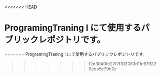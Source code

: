 <<<<<<< HEAD
 # ProgramingTraning I にて使用するパブリックレポジトリです。
=======
ProgramingTraning I にて使用するパブリックレポジトリです。
>>>>>>> f2e3040fe27f7f812083d1fe979220cdb5c79d0c
